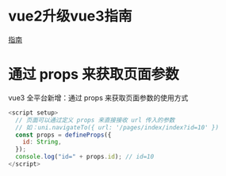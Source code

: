 # vue2升级vue3指南
[指南](https://uniapp.dcloud.net.cn/tutorial/migration-to-vue3.html)

# 通过 props 来获取页面参数
vue3 全平台新增：通过 props 来获取页面参数的使用方式

```js
<script setup>
  // 页面可以通过定义 props 来直接接收 url 传入的参数
  // 如：uni.navigateTo({ url: '/pages/index/index?id=10' })
  const props = defineProps({
    id: String,
  });
  console.log("id=" + props.id); // id=10
</script>
```